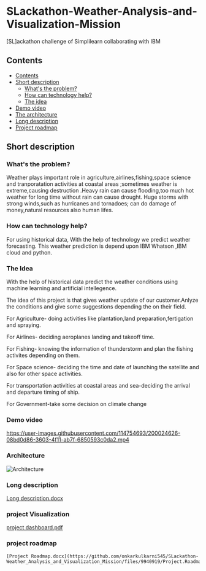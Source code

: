 # SLackathon-Weather-Analysis-and-Visualization-Mission
  [SL]ackathon challenge of Simplilearn collaborating with IBM

## Contents
 - [Contents](#contents)
  - [Short description](#short-description)
    - [What's the problem?](#whats-the-problem)
    - [How can technology help?](#how-can-technology-help)
    - [The idea](#the-idea)
  - [Demo video](#demo-video)
  - [The architecture](#the-architecture)
  - [Long description](#long-description)
  - [Project roadmap](#project-roadmap)


   ## Short description
   
   ### What's the problem?
 Weather plays important role in agriculture,airlines,fishing,space science and tranporatation activities at coastal areas ;sometimes weather is extreme,causing 
 destruction .Heavy rain can cause flooding,too much hot weather for long time without rain can cause drought. Huge storms with strong winds,such as hurricanes and 
 tornadoes; can do  damage of money,natural resources also human lifes.
         
 
   ### How can technology help?
   
   For using historical data,  With the  help of technology  we predict weather forecasting.
   This weather prediction is depend upon IBM Whatson ,IBM cloud and python.
  
    
   ### The Idea
   With the help of historical data predict the weather conditions using machine learning and artificial intellegence.
   
   The idea of this project is that gives weather update of our customer.Anlyze the conditions and give some suggestions depending the on their field.
   
   For Agriculture- doing activities like plantation,land preparation,fertigation and spraying.
     
   For Airlines- deciding aeroplanes landing and takeoff time.
    
   For Fishing- knowing the information of thunderstorm and plan the fishing activites depending on them.
    
   For Space science- deciding the time and date of launching the satellite and also for other space activities.
    
   For transportation activities at coastal areas and sea-deciding the arrival and departure timing of ship.
   
   For Government-take some decision on climate change
   
   ### Demo video


https://user-images.githubusercontent.com/114754693/200024626-08bd0d86-3603-4f11-ab7f-6850593c0da2.mp4

   ### Architecture
   
   ![Architecture](https://user-images.githubusercontent.com/114754693/200042339-9adffa5c-c9aa-4f9e-92f3-048c7dfb5df2.jpg)
   
   
   
  ### Long description

 [Long description.docx](https://github.com/onkarkulkarni545/SLackathon-Weather_Analysis_and_Visualization_Mission/files/9940901/Long.description.docx)


  ### project Visualization

   [project dashboard.pdf](https://github.com/onkarkulkarni545/SLackathon-Weather_Analysis_and_Visualization_Mission/files/9940910/project.dashboard.pdf)
   
   ### project roadmap
   
    [Project Roadmap.docx](https://github.com/onkarkulkarni545/SLackathon-Weather_Analysis_and_Visualization_Mission/files/9940919/Project.Roadmap.docx)

   
